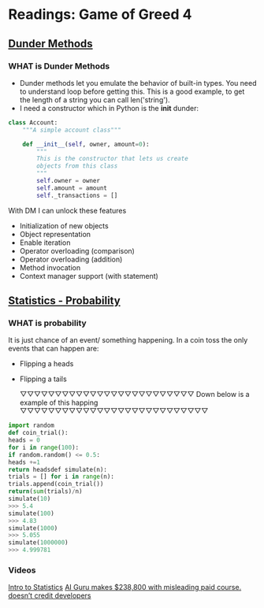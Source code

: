 # Readings: Game of Greed 4

## [Dunder Methods](https://dbader.org/blog/python-dunder-methods)

### WHAT is Dunder Methods

- Dunder methods let you emulate the behavior of built-in types.
   You need to understand loop before getting this.
  This is a good example, to get the length of a string you can call len('string').
- I need a constructor which in Python is the **init** dunder:

```python
class Account:
    """A simple account class"""

    def __init__(self, owner, amount=0):
        """
        This is the constructor that lets us create
        objects from this class
        """
        self.owner = owner
        self.amount = amount
        self._transactions = []

```

With DM I can unlock these features

- Initialization of new objects
- Object representation
- Enable iteration
- Operator overloading (comparison)
- Operator overloading (addition)
- Method invocation
- Context manager support (with statement)

## [Statistics - Probability](https://www.dataquest.io/blog/basic-statistics-in-python-probability/)

### WHAT is probability

It is just chance of an event/ something happening.
In a coin toss the only events that can happen are:

- Flipping a heads
- Flipping a tails

  ▽▽▽▽▽▽▽▽▽▽▽▽▽▽▽▽▽▽▽▽▽▽▽▽▽ Down below is a example of this happing ▽▽▽▽▽▽▽▽▽▽▽▽▽▽▽▽▽▽▽▽▽▽▽▽▽▽▽

```python
import random
def coin_trial():
heads = 0
for i in range(100):
if random.random() <= 0.5:
heads +=1
return headsdef simulate(n):
trials = [] for i in range(n):
trials.append(coin_trial())
return(sum(trials)/n)
simulate(10)
>>> 5.4
simulate(100)
>>> 4.83
simulate(1000)
>>> 5.055
simulate(1000000)
>>> 4.999781
```

### Videos

[Intro to Statistics](https://www.youtube.com/watch?v=MdHtK7CWpCQ)
[AI Guru makes $238,800 with misleading paid course. doesn’t credit developers](https://www.youtube.com/watch?v=7jmBE4yPrOs)
